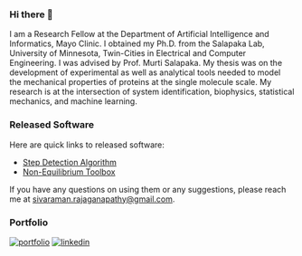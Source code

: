 ### Hi there 👋
I am a Research Fellow at the Department of Artificial Intelligence and Informatics, Mayo Clinic. I obtained my Ph.D. from the Salapaka Lab, University of Minnesota, Twin-Cities in Electrical and Computer Engineering. I was advised by Prof. Murti Salapaka. My thesis was on the development of experimental as well as analytical tools needed to model the mechanical properties of proteins at the single molecule scale. My research is at the intersection of system identification, biophysics, statistical mechanics, and machine learning.

### Released Software
Here are quick links to released software:
- [Step Detection Algorithm](https://github.com/SalapakaLab-SIMBioSys/Step-Detection-Algorithm) 
- [Non-Equilibrium Toolbox](https://github.com/SalapakaLab-SIMBioSys/Non-Equilibrium-Toolbox)

If you have any questions on using them or any suggestions, please reach me at sivaraman.rajaganapathy@gmail.com.

### Portfolio
[![portfolio](https://img.shields.io/badge/my_portfolio-000?style=for-the-badge&logo=ko-fi&logoColor=white)](https://sivrmn.github.io/)
[![linkedin](https://img.shields.io/badge/linkedin-0A66C2?style=for-the-badge&logo=linkedin&logoColor=white)](https://www.linkedin.com/in/sivrmn/)

<!--
**sivrmn/sivrmn** is a ✨ _special_ ✨ repository because its `README.md` (this file) appears on your GitHub profile.

Here are some ideas to get you started:

- 🔭 I’m currently working on ...
- 🌱 I’m currently learning ...
- 👯 I’m looking to collaborate on ...
- 🤔 I’m looking for help with ...
- 💬 Ask me about ...
- 📫 How to reach me: ...
- 😄 Pronouns: ...
- ⚡ Fun fact: ...
-->
